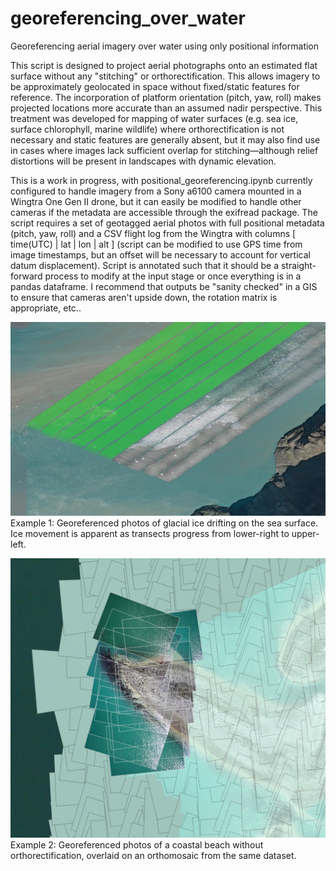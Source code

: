 # georeferencing_over_water
Georeferencing aerial imagery over water using only positional information 

This script is designed to project aerial photographs onto an estimated flat surface without any "stitching" or orthorectification. This allows imagery to be approximately geolocated in space without fixed/static features for reference. The incorporation of platform orientation (pitch, yaw, roll) makes projected locations more accurate than an assumed nadir perspective. This treatment was developed for mapping of water surfaces (e.g. sea ice, surface chlorophyll, marine wildlife) where orthorectification is not necessary and static features are generally absent, but it may also find use in cases where images lack sufficient overlap for stitching—although relief distortions will be present in landscapes with dynamic elevation.

This is a work in progress, with positional_georeferencing.ipynb currently configured to handle imagery from a Sony a6100 camera mounted in a Wingtra One Gen II drone, but it can easily be modified to handle other cameras if the metadata are accessible through the exifread package. The script requires a set of geotagged aerial photos with full positional metadata (pitch, yaw, roll) and a CSV flight log from the Wingtra with columns [ time(UTC) | lat | lon | alt ] (script can be modified to use GPS time from image timestamps, but an offset will be necessary to account for vertical datum displacement). Script is annotated such that it should be a straight-forward process to modify at the input stage or once everything is in a pandas dataframe. I recommend that outputs be "sanity checked" in a GIS to ensure that cameras aren't upside down, the rotation matrix is appropriate, etc..

![screenshot of georeferenced images and shapefile of footprints](https://github.com/gl7176/georeferencing_over_water/blob/main/ss.jpg)
Example 1: Georeferenced photos of glacial ice drifting on the sea surface. Ice movement is apparent as transects progress from lower-right to upper-left.

![screenshot of another georeferenced images and shapefile of footprints](https://github.com/gl7176/georeferencing_over_water/blob/main/ss2.png)
Example 2: Georeferenced photos of a coastal beach without orthorectification, overlaid on an orthomosaic from the same dataset.
